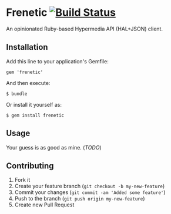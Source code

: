 # Frenetic [![Build Status][travis_status]][travis]

[travis_status]: https://secure.travis-ci.org/dlindahl/frenetic.png
[travis]: http://travis-ci.org/dlindahl/frenetic

An opinionated Ruby-based Hypermedia API (HAL+JSON) client.

## Installation

Add this line to your application's Gemfile:

    gem 'frenetic'

And then execute:

    $ bundle

Or install it yourself as:

    $ gem install frenetic

## Usage

Your guess is as good as mine. (*TODO*)

## Contributing

1. Fork it
2. Create your feature branch (`git checkout -b my-new-feature`)
3. Commit your changes (`git commit -am 'Added some feature'`)
4. Push to the branch (`git push origin my-new-feature`)
5. Create new Pull Request

